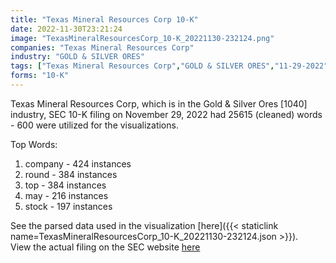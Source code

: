 ```yaml
---
title: "Texas Mineral Resources Corp 10-K"
date: 2022-11-30T23:21:24
image: "TexasMineralResourcesCorp_10-K_20221130-232124.png"
companies: "Texas Mineral Resources Corp"
industry: "GOLD & SILVER ORES"
tags: ["Texas Mineral Resources Corp","GOLD & SILVER ORES","11-29-2022","10-K"]
forms: "10-K"
---
```

Texas Mineral Resources Corp, which is in the Gold & Silver Ores [1040] industry, SEC 10-K filing on November 29, 2022 had 25615 (cleaned) words - 600 were utilized for the visualizations.

Top Words:
1. company - 424 instances
2. round - 384 instances
3. top - 384 instances
4. may - 216 instances
5. stock - 197 instances


See the parsed data used in the visualization [here]({{< staticlink name=TexasMineralResourcesCorp_10-K_20221130-232124.json >}}).  
View the actual filing on the SEC website [here](https://www.sec.gov/Archives/edgar/data/1445942/0001387131-22-011962.txt)